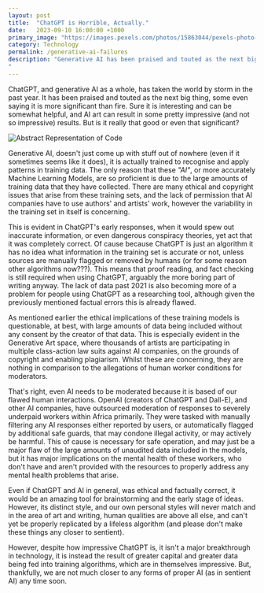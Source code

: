 ```yaml
---
layout: post
title:  "ChatGPT is Horrible, Actually."
date:   2023-09-10 16:00:00 +1000
primary_image: "https://images.pexels.com/photos/15863044/pexels-photo-15863044/free-photo-of-monitor-screen-with-openai-logo-on-black-background.jpeg?auto=compress&cs=tinysrgb&w=1260&h=750&dpr=2"
category: Technology
permalink: /generative-ai-failures
description: "Generative AI has been praised and touted as the next big thing, some even saying it is more significant than fire. But is it really that good or even that significant?
"
---
```


ChatGPT, and generative AI as a whole, has taken the world by storm in the past year. It has been praised and touted as the next big thing, some even saying it is more significant than fire. Sure it is interesting and can be somewhat helpful, and AI art can result in some pretty impressive (and not so impressive) results. But is it really that good or even that significant?

![Abstract Representation of Code](https://images.pexels.com/photos/97077/pexels-photo-97077.jpeg?auto=compress&cs=tinysrgb&w=1260&h=750&dpr=2)

Generative AI, doesn't just come up with stuff out of nowhere (even if it sometimes seems like it does), it is actually trained to recognise and apply patterns in training data. The only reason that these *"AI"*, or more accurately Machine Learning Models, are so proficient is due to the large amounts of training data that they have collected. There are many ethical and copyright issues that arise from these training sets, and the lack of permission that AI companies have to use authors' and artists' work, however the variability in the training set in itself is concerning.

This is evident in ChatGPT's early responses, when it would spew out inaccurate information, or even dangerous conspiracy theories, yet act that it was completely correct. Of cause because ChatGPT is just an algorithm it has no idea what information in the training set is accurate or not, unless sources are manually flagged or removed by humans (or for some reason other algorithms now???). This means that proof reading, and fact checking is still required when using ChatGPT, arguably the more boring part of writing anyway. The lack of data past 2021 is also becoming more of a problem for people using ChatGPT as a researching tool, although given the previously mentioned factual errors this is already flawed.

As mentioned earlier the ethical implications of these training models is questionable, at best, with large amounts of data being included without any consent by the creator of that data. This is especially evident in the Generative Art space, where thousands of artists are participating in multiple class-action law suits against AI companies, on the grounds of copyright and enabling plagiarism. Whilst these are concerning, they are nothing in comparison to the allegations of human worker conditions for moderators. 

That's right, even AI needs to be moderated because it is based of our flawed human interactions. OpenAI (creators of ChatGPT and Dall-E), and other AI companies, have outsourced moderation of responses to severely underpaid workers within Africa primarily. They were tasked with manually filtering any AI responses either reported by users, or automatically flagged by additional safe guards, that may condone illegal activity, or may actively be harmful. This of cause is necessary for safe operation, and may just be a major flaw of the large amounts of unaudited data included in the models,  but it has major implications on the mental health of these workers, who don't have and aren't provided with the resources to properly address any mental health problems that arise.

Even if ChatGPT and AI in general, was ethical and factually correct, it would be an amazing tool for brainstorming and the early stage of ideas. However, its distinct style, and our own personal styles will never match and in the area of art and writing, human qualities are above all else, and can't yet be properly replicated by a lifeless algorithm (and please don't make these things any closer to sentient).

However, despite how impressive ChatGPT is, it isn't a major breakthrough in technology, it is instead the result of greater capital and greater data being fed into training algorithms, which are in themselves impressive. But, thankfully, we are not much closer to any forms of proper AI (as in sentient AI) any time soon.